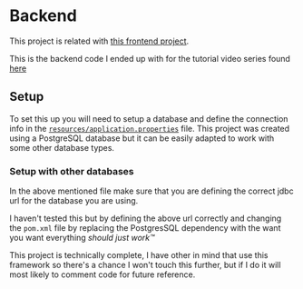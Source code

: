 # Backend
This project is related with [this frontend project](https://github.com/Bernasss12/frontend-angular).

This is the backend code I ended up with for the tutorial video series found [here](https://youtu.be/Gzk4cc8LTQs)

## Setup
To set this up you will need to setup a database and define the connection info in the [`resources/application.properties`](https://github.com/Bernasss12/backend-spring-boot/blob/main/src/main/resources/application.properties) file.
This project was created using a PostgreSQL database but it can be easily adapted to work with some other database types.

### Setup with other databases
In the above mentioned file make sure that you are defining the correct jdbc url for the database you are using.

I haven't tested this but by defining the above url correctly and changing the `pom.xml` file by replacing the PostgresSQL dependency with the want you want everything _should just work™_


This project is technically complete, I have other in mind that use this framework so there's a chance I won't touch this further, but if I do it will most likely to comment code for future reference.
